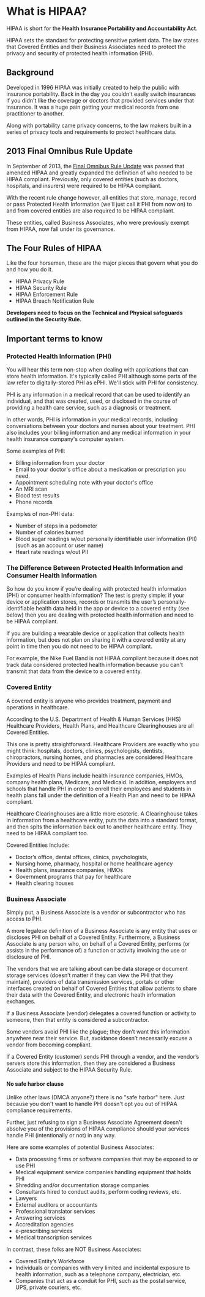 # What is HIPAA?

HIPAA is short for the **Health Insurance Portability and Accountability Act**.

HIPAA sets the standard for protecting sensitive patient data. The law states that Covered Entities and their Business Associates need to protect the privacy and security of protected health information (PHI).

## Background

Developed in 1996 HIPAA was initially created to help the public with insurance portability. Back in the day you couldn't easily switch insurances if you didn't like the coverage or doctors that provided services under that insurance. It was a huge pain getting your medical records from one practitioner to another.

Along with portability came privacy concerns, to the law makers built in a series of privacy tools and requirements to protect healthcare data.

## 2013 Final Omnibus Rule Update
In September of 2013, the [Final Omnibus Rule Update](http://en.wikipedia.org/wiki/Health_Insurance_Portability_and_Accountability_Act#cite_note-33) was passed that amended HIPAA and greatly expanded the definition of who needed to be HIPAA compliant. Previously, only covered entities (such as doctors, hospitals, and insurers) were required to be HIPAA compliant.

With the recent rule change however, all entities that store, manage, record or pass Protected Health Information (we'll just call it PHI from now on) to and from covered entities are also required to be HIPAA compliant.

These entities, called Business Associates, who were previously exempt from HIPAA, now fall under its governance.

## The Four Rules of HIPAA

Like the four horsemen, these are the major pieces that govern what you do and how you do it.

+ HIPAA Privacy Rule
+ HIPAA Security Rule
+ HIPAA Enforcement Rule
+ HIPAA Breach Notification Rule


**Developers need to focus on the Technical and Physical safeguards outlined in the Security Rule.**

## Important terms to know

### Protected Health Information (PHI)

You will hear this term non-stop when dealing with applications that can store health information. It's typically called PHI although some parts of the law refer to digitally-stored PHI as ePHI. We'll stick with PHI for consistency.

PHI is any information in a medical record that can be used to identify an individual, and that was created, used, or disclosed in the course of providing a health care service, such as a diagnosis or treatment.

In other words, PHI is information in your medical records, including conversations between your doctors and nurses about your treatment. PHI also includes your billing information and any medical information in your health insurance company's computer system.

Some examples of PHI:

+ Billing information from your doctor
+ Email to your doctor's office about a medication or prescription you need.
+ Appointment scheduling note with your doctor's office
+ An MRI scan
+ Blood test results
+ Phone records

Examples of non-PHI data:

+ Number of steps in a pedometer
+ Number of calories burned
+ Blood sugar readings w/out personally identifiable user information (PII) (such as an account or user name)
+ Heart rate readings w/out PII

### The Difference Between Protected Health Information and Consumer Health Information

So how do you know if you’re dealing with protected health information (PHI) or consumer health information? The test is pretty simple: if your device or application stores, records or transmits the user’s personally-identifiable health data held in the app or device to a covered entity (see below) then you are dealing with protected health information and need to be HIPAA compliant.

If you are building a wearable device or application that collects health information, but does not plan on sharing it with a covered entity at any point in time then you do not need to be HIPAA compliant.

For example, the Nike Fuel Band is not HIPAA compliant because it does not track data considered protected health information because you can't transmit that data from the device to a covered entity.

### Covered Entity

A covered entity is anyone who provides treatment, payment and operations in healthcare.

According to the U.S. Department of Health & Human Services (HHS) Healthcare Providers, Health Plans, and Healthcare Clearinghouses are all Covered Entities.

This one is pretty straightforward. Healthcare Providers are exactly who you might think: hospitals, doctors, clinics, psychologists, dentists, chiropractors, nursing homes, and pharmacies are considered Healthcare Providers and need to be HIPAA compliant.

Examples of Health Plans include health insurance companies, HMOs, company health plans, Medicare, and Medicaid. In addition, employers and schools that handle PHI in order to enroll their employees and students in health plans fall under the definition of a Health Plan and need to be HIPAA compliant.

Healthcare Clearinghouses are a little more esoteric. A Clearinghouse takes in information from a healthcare entity, puts the data into a standard format, and then spits the information back out to another healthcare entity. They need to be HIPAA compliant too.

Covered Entities Include:

+ Doctor’s office, dental offices, clinics, psychologists,
+ Nursing home, pharmacy, hospital or home healthcare agency
+ Health plans, insurance companies, HMOs
+ Government programs that pay for healthcare
+ Health clearing houses

### Business Associate

Simply put, a Business Associate is a vendor or subcontractor who has access to PHI.

A more legalese definition of a Business Associate is any entity that uses or discloses PHI on behalf of a Covered Entity. Furthermore, a Business Associate is any person who, on behalf of a Covered Entity, performs (or assists in the performance of) a function or activity involving the use or disclosure of PHI.

The vendors that we are talking about can be data storage or document storage services (doesn’t matter if they can view the PHI that they maintain), providers of data transmission services, portals or other interfaces created on behalf of Covered Entities that allow patients to share their data with the Covered Entity, and electronic heath information exchanges.

If a Business Associate (vendor) delegates a covered function or activity to someone, then that entity is considered a subcontractor.

Some vendors avoid PHI like the plague; they don’t want this information anywhere near their service. But, avoidance doesn’t necessarily excuse a vendor from becoming compliant.

If a Covered Entity (customer) sends PHI through a vendor, and the vendor’s servers store this information, then they are considered a Business Associate and subject to the HIPAA Security Rule.

#### No safe harbor clause

Unlike other laws (DMCA anyone?) there is no "safe harbor" here. Just because you don't want to handle PHI doesn't opt you out of HIPAA compliance requirements.

Further, just refusing to sign a Business Associate Agreement doesn't absolve you of the provisions of HIPAA compliance should your services handle PHI (intentionally or not) in any way.

Here are some examples of potential Business Associates:

+ Data processing firms or software companies that may be exposed to or use PHI
+ Medical equipment service companies handling equipment that holds PHI
+ Shredding and/or documentation storage companies
+ Consultants hired to conduct audits, perform coding reviews, etc.
+ Lawyers
+ External auditors or accountants
+ Professional translator services
+ Answering services
+ Accreditation agencies
+ e-prescribing services
+ Medical transcription services

In contrast, these folks are NOT Business Associates:

+ Covered Entity’s Workforce
+ Individuals or companies with very limited and incidental exposure to health information, such as a telephone company, electrician, etc.
+ Companies that act as a conduit for PHI, such as the postal service, UPS, private couriers, etc.
